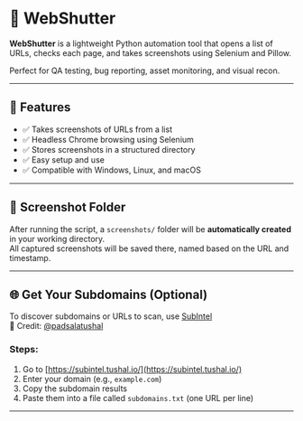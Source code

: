 # 📸 WebShutter

**WebShutter** is a lightweight Python automation tool that opens a list of URLs, checks each page, and takes screenshots using Selenium and Pillow.

Perfect for QA testing, bug reporting, asset monitoring, and visual recon.

---

## 🚀 Features

- ✅ Takes screenshots of URLs from a list  
- ✅ Headless Chrome browsing using Selenium  
- ✅ Stores screenshots in a structured directory  
- ✅ Easy setup and use  
- ✅ Compatible with Windows, Linux, and macOS

---

## 📁 Screenshot Folder

After running the script, a `screenshots/` folder will be **automatically created** in your working directory.  
All captured screenshots will be saved there, named based on the URL and timestamp.

---

## 🌐 Get Your Subdomains (Optional)

To discover subdomains or URLs to scan, use [SubIntel](https://subintel.tushal.io/)  
📌 Credit: [@padsalatushal](https://github.com/padsalatushal)

### Steps:

1. Go to [https://subintel.tushal.io/](https://subintel.tushal.io/)  
2. Enter your domain (e.g., `example.com`)  
3. Copy the subdomain results  
4. Paste them into a file called `subdomains.txt` (one URL per line)

---

